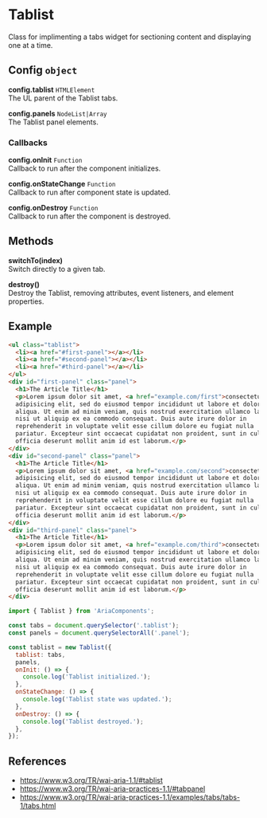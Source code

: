 Tablist
=======

Class for implimenting a tabs widget for sectioning content and displaying one 
at a time.

## Config `object`

**config.tablist** `HTMLElement`  
The UL parent of the Tablist tabs.

**config.panels** `NodeList|Array`  
The Tablist panel elements.

### Callbacks

**config.onInit** `Function`  
Callback to run after the component initializes.

**config.onStateChange** `Function`  
Callback to run after component state is updated.

**config.onDestroy** `Function`  
Callback to run after the component is destroyed.

## Methods

**switchTo(index)**  
Switch directly to a given tab.

**destroy()**  
Destroy the Tablist, removing attributes, event listeners, and element properties.

## Example

```html
<ul class="tablist">
  <li><a href="#first-panel"></a></li>
  <li><a href="#second-panel"></a></li>
  <li><a href="#third-panel"></a></li>
</ul>
<div id="first-panel" class="panel">
  <h1>The Article Title</h1>
  <p>Lorem ipsum dolor sit amet, <a href="example.com/first">consectetur</a>
  adipisicing elit, sed do eiusmod tempor incididunt ut labore et dolore magna
  aliqua. Ut enim ad minim veniam, quis nostrud exercitation ullamco laboris
  nisi ut aliquip ex ea commodo consequat. Duis aute irure dolor in
  reprehenderit in voluptate velit esse cillum dolore eu fugiat nulla
  pariatur. Excepteur sint occaecat cupidatat non proident, sunt in culpa qui
  officia deserunt mollit anim id est laborum.</p>
</div>
<div id="second-panel" class="panel">
  <h1>The Article Title</h1>
  <p>Lorem ipsum dolor sit amet, <a href="example.com/second">consectetur</a>
  adipisicing elit, sed do eiusmod tempor incididunt ut labore et dolore magna
  aliqua. Ut enim ad minim veniam, quis nostrud exercitation ullamco laboris
  nisi ut aliquip ex ea commodo consequat. Duis aute irure dolor in
  reprehenderit in voluptate velit esse cillum dolore eu fugiat nulla
  pariatur. Excepteur sint occaecat cupidatat non proident, sunt in culpa qui
  officia deserunt mollit anim id est laborum.</p>
</div>
<div id="third-panel" class="panel">
  <h1>The Article Title</h1>
  <p>Lorem ipsum dolor sit amet, <a href="example.com/third">consectetur</a>
  adipisicing elit, sed do eiusmod tempor incididunt ut labore et dolore magna
  aliqua. Ut enim ad minim veniam, quis nostrud exercitation ullamco laboris
  nisi ut aliquip ex ea commodo consequat. Duis aute irure dolor in
  reprehenderit in voluptate velit esse cillum dolore eu fugiat nulla
  pariatur. Excepteur sint occaecat cupidatat non proident, sunt in culpa qui
  officia deserunt mollit anim id est laborum.</p>
</div>
```

```javascript
import { Tablist } from 'AriaComponents';

const tabs = document.querySelector('.tablist');
const panels = document.querySelectorAll('.panel');

const tablist = new Tablist({
  tablist: tabs,
  panels,
  onInit: () => {
    console.log('Tablist initialized.');
  },
  onStateChange: () => {
    console.log('Tablist state was updated.');
  },
  onDestroy: () => {
    console.log('Tablist destroyed.');
  },
});
```

## References

- https://www.w3.org/TR/wai-aria-1.1/#tablist
- https://www.w3.org/TR/wai-aria-practices-1.1/#tabpanel
- https://www.w3.org/TR/wai-aria-practices-1.1/examples/tabs/tabs-1/tabs.html
